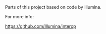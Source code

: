 Parts of this project based on code by Illumina.

For more info:

https://github.com/Illumina/interop